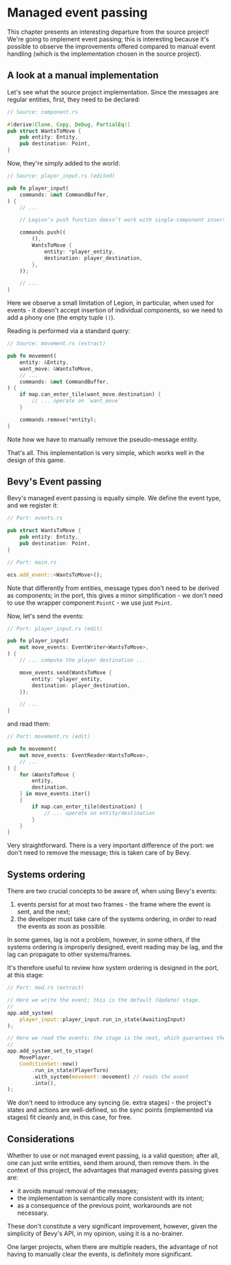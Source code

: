 # Managed event passing

This chapter presents an interesting departure from the source project! We're going to implement event passing; this is interesting because it's possible to observe the improvements offered compared to manual event handling (which is the implementation chosen in the source project).

## A look at a manual implementation

Let's see what the source project implementation. Since the messages are regular entities, first, they need to be declared:

```rs
// Source: component.rs

#[derive(Clone, Copy, Debug, PartialEq)]
pub struct WantsToMove {
    pub entity: Entity,
    pub destination: Point,
}
```

Now, they're simply added to the world:

```rs
// Source: player_input.rs (edited)

pub fn player_input(
    commands: &mut CommandBuffer,
) {
    // ...

    // Legion’s push function doesn’t work with single-component insertions

    commands.push((
        (),
        WantsToMove {
            entity: *player_entity,
            destination: player_destination,
        },
    ));

    // ...
}
```

Here we observe a small limitation of Legion, in particular, when used for events - it doesn't accept insertion of individual components, so we need to add a phony one (the empty tuple `()`).

Reading is performed via a standard query:

```rs
// Source: movement.rs (extract)

pub fn movement(
    entity: &Entity,
    want_move: &WantsToMove,
    // ...
    commands: &mut CommandBuffer,
) {
    if map.can_enter_tile(want_move.destination) {
        // ... operate on `want_move`
    }

    commands.remove(*entity);
}
```

Note how we have to manually remove the pseudo-message entity.

That's all. This implementation is very simple, which works well in the design of this game.

## Bevy's Event passing

Bevy's managed event passing is equally simple. We define the event type, and we register it:

```rs
// Port: events.rs

pub struct WantsToMove {
    pub entity: Entity,
    pub destination: Point,
}

// Port: main.rs

ecs.add_event::<WantsToMove>();
```

Note that differently from entities, message types don't need to be derived as components; in the port, this gives a minor simplification - we don't need to use the wrapper component `PointC` - we use just `Point`.

Now, let's send the events:

```rs
// Port: player_input.rs (edit)

pub fn player_input(
    mut move_events: EventWriter<WantsToMove>,
) {
    // ... compute the player destination ...

    move_events.send(WantsToMove {
        entity: *player_entity,
        destination: player_destination,
    });

    // ...
}
```

and read them:

```rs
// Port: movement.rs (edit)

pub fn movement(
    mut move_events: EventReader<WantsToMove>,
    // ...
) {
    for &WantsToMove {
        entity,
        destination,
    } in move_events.iter()
    {
        if map.can_enter_tile(destination) {
            // ... operate on entity/destination
        }
    }
}
```

Very straightforward. There is a very important difference of the port: we don't need to remove the message; this is taken care of by Bevy.

## Systems ordering

There are two crucial concepts to be aware of, when using Bevy's events:

1. events persist for at most two frames - the frame where the event is sent, and the next;
2. the developer must take care of the systems ordering, in order to read the events as soon as possible.

In some games, lag is not a problem, however, in some others, if the systems ordering is improperly designed, event reading may be lag, and the lag can propagate to other systems/frames.

It's therefore useful to review how system ordering is designed in the port, at this stage:

```rs
// Port: mod.rs (extract)

// Here we write the event; this is the default (Update) stage.
//
app.add_system(
    player_input::player_input.run_in_state(AwaitingInput)
);

// Here we read the events; the stage is the next, which guarantees the ordering.
//
app.add_system_set_to_stage(
    MovePlayer,
    ConditionSet::new()
        .run_in_state(PlayerTurn)
        .with_system(movement::movement) // reads the event
        .into(),
);
```

We don't need to introduce any syncing (ie. extra stages) - the project's states and actions are well-defined, so the sync points (implemented via stages) fit cleanly and, in this case, for free.

## Considerations

Whether to use or not managed event passing, is a valid question; after all, one can just write entities, send them around, then remove them. In the context of this project, the advantages that managed events passing gives are:

- it avoids manual removal of the messages;
- the implementation is semantically more consistent with its intent;
- as a consequence of the previous point, workarounds are not necessary.

These don't constitute a very significant improvement, however, given the simplicity of Bevy's API, in my opinion, using it is a no-brainer.

One larger projects, when there are multiple readers, the advantage of not having to manually clear the events, is definitely more significant.
